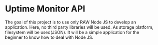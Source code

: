 # Uptime Monitor API

The goal of this project is to use only RAW Node JS to develop an application. Here, no third party libraries will be used. As storage platform, filesystem will be used(JSON). It will be a simple application for the beginner to know how to deal with Node JS.
